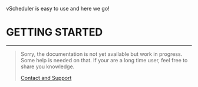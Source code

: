 vScheduler is easy to use and here we go!
# GETTING STARTED
* * *
> Sorry, the documentation is not yet available but work in progress.  
> Some help is needed on that. If your are a long time user, feel free to share you knowledge.
> 
> [Contact and Support](https://237domingo.github.io/vScheduler/index.html#support)
